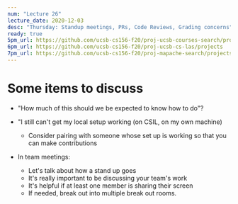 ```yaml
---
num: "Lecture 26"
lecture_date: 2020-12-03
desc: "Thursday: Standup meetings, PRs, Code Reviews, Grading concerns"
ready: true
5pm_url: https://github.com/ucsb-cs156-f20/proj-ucsb-courses-search/projects
6pm_url: https://github.com/ucsb-cs156-f20/proj-ucsb-cs-las/projects
7pm_url: https://github.com/ucsb-cs156-f20/proj-mapache-search/projects
---
```



# Some items to discuss

* "How much of this should we be expected to know how to do"?

* "I still can't get my local setup working (on CSIL, on my own machine)
  - Consider pairing with someone whose set up is working so that you can make contributions

* In team meetings: 
  - Let's talk about how a stand up goes
  - It's really important to be discussing your team's work
  - It's helpful if at least one member is sharing their screen
  - If needed, break out into multiple break out rooms.

